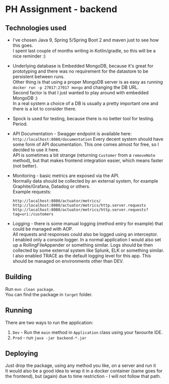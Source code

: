 # PH Assignment - backend

## Technologies used
* I've chosen Java 9, Spring 5/Spring Boot 2 and maven just to see how this goes.   
I spent last couple of months writing in Kotlin/gradle, so this will be a nice reminder :)

* Underlying database is Embedded MongoDB, because it's great for prototyping and there was no requirement for the datastore to be persistent between runs.  
Other thing is that using a proper MongoDB server is as easy as running `docker run -p 27017:27017 mongo` and changing the DB URL.  
Second factor is that I just wanted to play around with embedded MongoDB :)  
In a real system a choice of a DB is usually a pretty important one and there is a lot to consider there.

* Spock is used for testing, because there is no better tool for testing. Period.

* API Documentation - Swagger endpoint is available here: `http://localhost:8080/documentation`
Every decent system should have some form of API documentation. This one comes almost for free, so I decided to use it here.  
API is sometimes a bit strange (returning `Customer` from a `removeNote` method), but that makes frontend integration easier, which means faster (not better).  

* Monitoring - basic metrics are exposed via the API.  
Normally data should be collected by an external system, for example Graphite/Grafana, Datadog or others.  
Example requests:

    ```text
    http://localhost:8080/actuator/metrics/
    http://localhost:8080/actuator/metrics/http.server.requests
    http://localhost:8080/actuator/metrics/http.server.requests?tag=uri:/customers
    ```
* Logging - there is some manual logging (method entry for example) that could be managed with AOP.  
All requests and responses could also be logged using an interceptor.  
I enabled only a console logger. In a normal application I would also set up a RollingFileAppender or something similar. Logs should be then collected by some 
external system like Splunk, ELK or something similar.  
I also enabled TRACE as the default logging level for this app. This should be managed on environments other than DEV.  

## Building
Run `mvn clean package`.  
You can find the package in `target` folder.

## Running
There are two ways to run the application:  
1. `Dev` - Run the `main` method in `Application` class using your favourite IDE.  
2. `Prod` - run `java -jar backend-*.jar`  

## Deploying
Just drop the package, using any method you like, on a server and run it  
It would also be a good idea to wrap it in a docker container (same goes for the frontend), but (again) due to time restriction - I will not follow that path.
